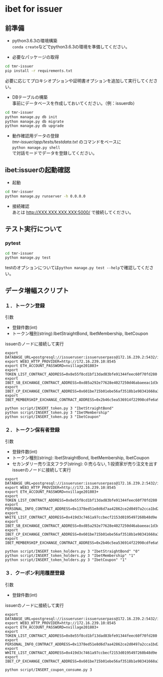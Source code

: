 # ibet for issuer

## 前準備
- python3.6.3の環境構築  
`conda create`などでpython3.6.3の環境を準備してください。

- 必要なパッケージの取得  
```bash
cd tmr-issuer
pip install -r requirements.txt
```
必要に応じてプロキシオプションや証明書オプションを追加して実行してください。

- DBテーブルの構築  
事前にデータベースを作成しておいてください。（例：issuerdb）

```bash
cd tmr-issuer
python manage.py db init
python manage.py db migrate
python manage.py db upgrade
```
- 動作確認用データの登録  
*tmr-issuer/app/tests/testdata.txt* のコマンドをベースに  
`python manage.py shell`  
で対話モードでデータを登録してください。

## ibet:issuerの起動確認
- 起動

```bash
cd tmr-issuer
python manage.py runserver -h 0.0.0.0
```
- 接続確認  
あとは http://XXX.XXX.XXX.XXX:5000/ で接続してください。

## テスト実行について
### pytest

```bash
cd tmr-issuer
python manage.py test
```

testのオプションについては`python manage.py test --help`で確認してください。

## データ増幅スクリプト
### １．トークン登録
引数
- 登録件数(int)
- トークン種別(string):IbetStraightBond, IbetMembership, IbetCoupon


issuerのノードに接続して実行

```
export DATABASE_URL=postgresql://issueruser:issueruserpass@172.16.239.2:5432/issuerdb
export WEB3_HTTP_PROVIDER=http://172.16.239.10:8545
export ETH_ACCOUNT_PASSWORD=nvillage201803+
export TOKEN_LIST_CONTRACT_ADDRESS=0x8e55f8cd1bf13dad83bfe91344feec60f70fd280
export IBET_SB_EXCHANGE_CONTRACT_ADDRESS=0xd85a292e77628e4027250d46abaeeac1d3d192b5
export IBET_CP_EXCHANGE_CONTRACT_ADDRESS=0x601be715b01ebe56af3518b1e98341668a35798e
export IBET_MEMBERSHIP_EXCHANGE_CONTRACT_ADDRESS=0x2b46c5ea536914f22998cdfe6a9bbf2d63e6e6b1

python script/INSERT_token.py 3 "IbetStraightBond"
python script/INSERT_token.py 3 "IbetMembership"
python script/INSERT_token.py 3 "IbetCoupon"
```

### ２．トークン保有者登録
引数
- 登録件数(int)
- トークン種別(string): IbetStraightBond, IbetMembership, IbetCoupon
- セカンダリー売り注文フラグ(string): 0:売らない, 1:投資家が売り注文を出す
issuerのノードに接続して実行

```
export DATABASE_URL=postgresql://issueruser:issueruserpass@172.16.239.2:5432/issuerdb
export WEB3_HTTP_PROVIDER=http://172.16.239.10:8545
export ETH_ACCOUNT_PASSWORD=nvillage201803+
export TOKEN_LIST_CONTRACT_ADDRESS=0x8e55f8cd1bf13dad83bfe91344feec60f70fd280
export PERSONAL_INFO_CONTRACT_ADDRESS=0x1378ed51e8d6d7aa42862ce2d0497a2cca1bd2ff
export WHITE_LIST_CONTRACT_ADDRESS=0x419d3c7461a97ccbecf2153d0195497260b48d9e
export IBET_SB_EXCHANGE_CONTRACT_ADDRESS=0xd85a292e77628e4027250d46abaeeac1d3d192b5
export IBET_CP_EXCHANGE_CONTRACT_ADDRESS=0x601be715b01ebe56af3518b1e98341668a35798e
export IBET_MEMBERSHIP_EXCHANGE_CONTRACT_ADDRESS=0x2b46c5ea536914f22998cdfe6a9bbf2d63e6e6b1

python script/INSERT_token_holders.py 3 "IbetStraightBond" "0"
python script/INSERT_token_holders.py 3 "IbetMembership" "1"
python script/INSERT_token_holders.py 3 "IbetCoupon" "1"
```

### ３．クーポン利用履歴登録
引数
- 登録件数(int)

issuerのノードに接続して実行

```
export DATABASE_URL=postgresql://issueruser:issueruserpass@172.16.239.2:5432/issuerdb
export WEB3_HTTP_PROVIDER=http://172.16.239.10:8545
export ETH_ACCOUNT_PASSWORD=nvillage201803+
export TOKEN_LIST_CONTRACT_ADDRESS=0x8e55f8cd1bf13dad83bfe91344feec60f70fd280
export PERSONAL_INFO_CONTRACT_ADDRESS=0x1378ed51e8d6d7aa42862ce2d0497a2cca1bd2ff
export WHITE_LIST_CONTRACT_ADDRESS=0x419d3c7461a97ccbecf2153d0195497260b48d9e
export IBET_CP_EXCHANGE_CONTRACT_ADDRESS=0x601be715b01ebe56af3518b1e98341668a35798e

python script/INSERT_coupon_consume.py 3
```
